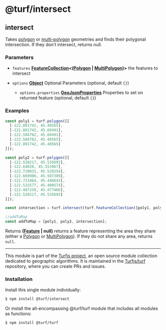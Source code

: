 # @turf/intersect

<!-- Generated by documentation.js. Update this documentation by updating the source code. -->

## intersect

Takes [polygon][1] or [multi-polygon][2] geometries and
finds their polygonal intersection. If they don't intersect, returns null.

### Parameters

*   `features` **[FeatureCollection][3]<([Polygon][1] | [MultiPolygon][2])>** the features to intersect
*   `options` **[Object][4]** Optional Parameters (optional, default `{}`)

    *   `options.properties` **[GeoJsonProperties][5]** Properties to set on returned feature (optional, default `{}`)

### Examples

```javascript
const poly1 = turf.polygon([[
  [-122.801742, 45.48565],
  [-122.801742, 45.60491],
  [-122.584762, 45.60491],
  [-122.584762, 45.48565],
  [-122.801742, 45.48565]
]]);

const poly2 = turf.polygon([[
  [-122.520217, 45.535693],
  [-122.64038, 45.553967],
  [-122.720031, 45.526554],
  [-122.669906, 45.507309],
  [-122.723464, 45.446643],
  [-122.532577, 45.408574],
  [-122.487258, 45.477466],
  [-122.520217, 45.535693]
]]);

const intersection = turf.intersect(turf.featureCollection([poly1, poly2]));

//addToMap
const addToMap = [poly1, poly2, intersection];
```

Returns **([Feature][5] | null)** returns a feature representing the area they share (either a [Polygon][1] or
[MultiPolygon][2]). If they do not share any area, returns `null`.

[1]: https://tools.ietf.org/html/rfc7946#section-3.1.6

[2]: https://tools.ietf.org/html/rfc7946#section-3.1.7

[3]: https://tools.ietf.org/html/rfc7946#section-3.3

[4]: https://developer.mozilla.org/docs/Web/JavaScript/Reference/Global_Objects/Object

[5]: https://tools.ietf.org/html/rfc7946#section-3.2

<!-- This file is automatically generated. Please don't edit it directly. If you find an error, edit the source file of the module in question (likely index.js or index.ts), and re-run "yarn docs" from the root of the turf project. -->

---

This module is part of the [Turfjs project](https://turfjs.org/), an open source module collection dedicated to geographic algorithms. It is maintained in the [Turfjs/turf](https://github.com/Turfjs/turf) repository, where you can create PRs and issues.

### Installation

Install this single module individually:

```sh
$ npm install @turf/intersect
```

Or install the all-encompassing @turf/turf module that includes all modules as functions:

```sh
$ npm install @turf/turf
```
